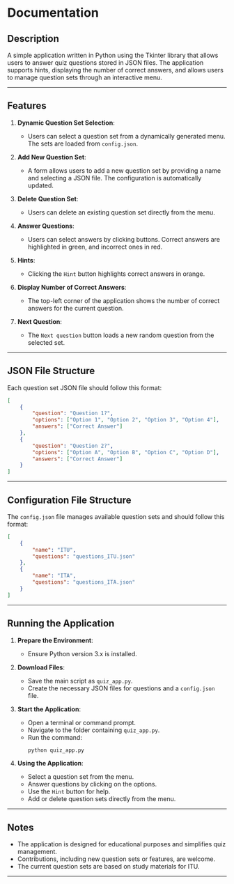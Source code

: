 # Documentation

## Description
A simple application written in Python using the Tkinter library that allows users to answer quiz questions stored in JSON files. The application supports hints, displaying the number of correct answers, and allows users to manage question sets through an interactive menu.

---

## Features
1. **Dynamic Question Set Selection**:
   - Users can select a question set from a dynamically generated menu. The sets are loaded from `config.json`.

2. **Add New Question Set**:
   - A form allows users to add a new question set by providing a name and selecting a JSON file. The configuration is automatically updated.

3. **Delete Question Set**:
   - Users can delete an existing question set directly from the menu.

4. **Answer Questions**:
   - Users can select answers by clicking buttons. Correct answers are highlighted in green, and incorrect ones in red.

5. **Hints**:
   - Clicking the `Hint` button highlights correct answers in orange.

6. **Display Number of Correct Answers**:
   - The top-left corner of the application shows the number of correct answers for the current question.

7. **Next Question**:
   - The `Next question` button loads a new random question from the selected set.

---

## JSON File Structure
Each question set JSON file should follow this format:

```json
[
    {
        "question": "Question 1?",
        "options": ["Option 1", "Option 2", "Option 3", "Option 4"],
        "answers": ["Correct Answer"]
    },
    {
        "question": "Question 2?",
        "options": ["Option A", "Option B", "Option C", "Option D"],
        "answers": ["Correct Answer"]
    }
]
```

---

## Configuration File Structure
The `config.json` file manages available question sets and should follow this format:

```json
[
    {
        "name": "ITU",
        "questions": "questions_ITU.json"
    },
    {
        "name": "ITA",
        "questions": "questions_ITA.json"
    }
]
```

---

## Running the Application
1. **Prepare the Environment**:
   - Ensure Python version 3.x is installed.

2. **Download Files**:
   - Save the main script as `quiz_app.py`.
   - Create the necessary JSON files for questions and a `config.json` file.

3. **Start the Application**:
   - Open a terminal or command prompt.
   - Navigate to the folder containing `quiz_app.py`.
   - Run the command:
     ```bash
     python quiz_app.py
     ```

4. **Using the Application**:
   - Select a question set from the menu.
   - Answer questions by clicking on the options.
   - Use the `Hint` button for help.
   - Add or delete question sets directly from the menu.

---

## Notes
- The application is designed for educational purposes and simplifies quiz management.
- Contributions, including new question sets or features, are welcome.
- The current question sets are based on study materials for ITU.

---